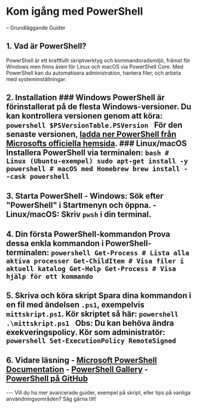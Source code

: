 # Kom igång med PowerShell 
– Grundläggande Guider
## 1. Vad är PowerShell? 
PowerShell är ett kraftfullt skriptverktyg och kommandoradsmiljö, främst för Windows men finns även för Linux och macOS via PowerShell Core. Med PowerShell kan du automatisera administration, hantera filer, och arbeta med systeminställningar. 

## 2. Installation ### Windows PowerShell är förinstallerat på de flesta Windows-versioner. Du kan kontrollera versionen genom att köra: ```powershell $PSVersionTable.PSVersion ``` För den senaste versionen, [ladda ner PowerShell från Microsofts officiella hemsida](https://docs.microsoft.com/powershell/). ### Linux/macOS Installera PowerShell via terminalen: ```bash # Linux (Ubuntu-exempel) sudo apt-get install -y powershell # macOS med Homebrew brew install --cask powershell ``` 

## 3. Starta PowerShell - **Windows:** Sök efter "PowerShell" i Startmenyn och öppna. - **Linux/macOS:** Skriv `pwsh` i din terminal. 

## 4. Din första PowerShell-kommandon Prova dessa enkla kommandon i PowerShell-terminalen: ```powershell Get-Process # Lista alla aktiva processer Get-ChildItem # Visa filer i aktuell katalog Get-Help Get-Process # Visa hjälp för ett kommando ``` 

## 5. Skriva och köra skript Spara dina kommandon i en fil med ändelsen `.ps1`, exempelvis `mittskript.ps1`. Kör skriptet så här: ```powershell .\mittskript.ps1 ``` **Obs:** Du kan behöva ändra exekveringspolicy. Kör som administratör: ```powershell Set-ExecutionPolicy RemoteSigned ``` 

## 6. Vidare läsning - [Microsoft PowerShell Documentation](https://learn.microsoft.com/powershell/) - [PowerShell Gallery](https://www.powershellgallery.com/) - [PowerShell på GitHub](https://github.com/powershell/powershell) 

--- Vill du ha mer avancerade guider, exempel på skript, eller tips på vanliga användningsområden? Säg gärna till!

